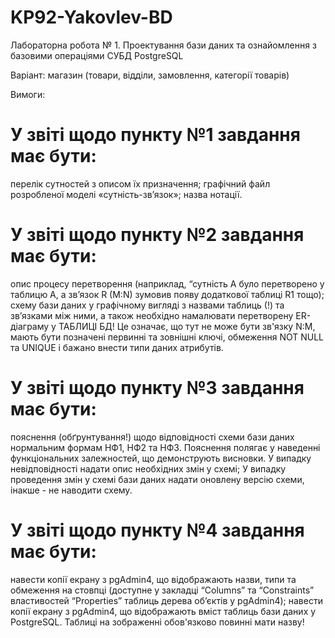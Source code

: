 # KP92-Yakovlev-BD

Лабораторна робота № 1.
Проектування бази даних та ознайомлення з базовими операціями СУБД PostgreSQL

Варіант: магазин (товари, відділи, замовлення, категорії товарів)

Вимоги:

# У звіті щодо пункту №1 завдання має бути:

перелік сутностей з описом їх призначення;
графічний файл розробленої моделі «сутність-зв’язок»;
назва нотації.

# У звіті щодо пункту №2 завдання має бути:

опис процесу перетворення (наприклад, “сутність А було перетворено у таблицю А, а зв’язок R (M:N) зумовив появу додаткової таблиці R1 тощо);
схему бази даних у графічному вигляді з назвами таблиць (!) та зв’язками між ними, а також  необхідно намалювати перетворену ER-діаграму у ТАБЛИЦІ БД! Це означає, що тут не може бути зв'язку N:M, мають бути позначені первинні та зовнішні ключі, обмеження NOT NULL та UNIQUE і бажано внести типи даних атрибутів.

# У звіті щодо пункту №3 завдання має бути:

пояснення (обґрунтування!) щодо відповідності схеми бази даних нормальним формам НФ1, НФ2 та НФ3. Пояснення полягає у наведенні функціональних залежностей, що демонструють висновки. У випадку невідповідності надати опис необхідних змін у схемі;
У випадку проведення змін у схемі бази даних надати оновлену версію схеми, інакше - не наводити схему.

# У звіті щодо пункту №4 завдання має бути:

навести копії екрану з pgAdmin4, що відображають назви, типи та обмеження на стовпці (доступне у закладці “Columns” та “Constraints” властивостей “Properties” таблиць дерева об’єктів у pgAdmin4);
навести копії екрану з pgAdmin4, що відображають вміст таблиць бази даних у PostgreSQL. Таблиці на зображенні обов'язково повинні мати назву!
